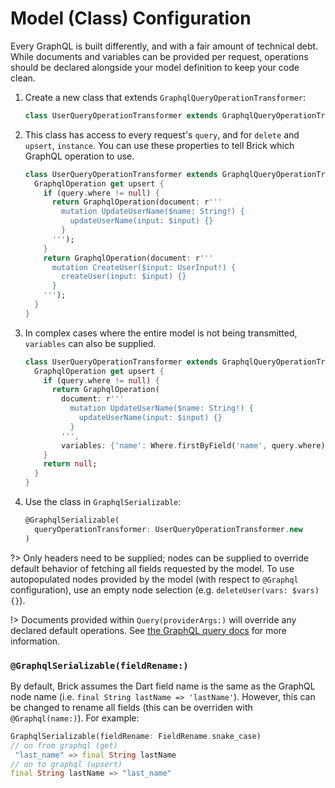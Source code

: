 # Model (Class) Configuration

Every GraphQL is built differently, and with a fair amount of technical debt. While documents and variables can be provided per request, operations should be declared alongside your model definition to keep your code clean.

1. Create a new class that extends `GraphqlQueryOperationTransformer`:
    ```dart
    class UserQueryOperationTransformer extends GraphqlQueryOperationTransformer {}
    ```
1. This class has access to every request's `query`, and for `delete` and `upsert`, `instance`. You can use these properties to tell Brick which GraphQL operation to use.
    ```dart
    class UserQueryOperationTransformer extends GraphqlQueryOperationTransformer {
      GraphqlOperation get upsert {
        if (query.where != null) {
          return GraphqlOperation(document: r'''
            mutation UpdateUserName($name: String!) {
              updateUserName(input: $input) {}
            }
          ''');
        }
        return GraphqlOperation(document: r'''
          mutation CreateUser($input: UserInput!) {
            createUser(input: $input) {}
          }
        ''');
      }
    }
    ```
1. In complex cases where the entire model is not being transmitted, `variables` can also be supplied.
    ```dart
    class UserQueryOperationTransformer extends GraphqlQueryOperationTransformer {
      GraphqlOperation get upsert {
        if (query.where != null) {
          return GraphqlOperation(
            document: r'''
              mutation UpdateUserName($name: String!) {
                updateUserName(input: $input) {}
              }
            ''',
            variables: {'name': Where.firstByField('name', query.where)});
        }
        return null;
      }
    }
    ```
1. Use the class in `GraphqlSerializable`:
    ```dart
    @GraphqlSerializable(
      queryOperationTransformer: UserQueryOperationTransformer.new
    )
    ```

?> Only headers need to be supplied; nodes can be supplied to override default behavior of fetching all fields requested by the model. To use autopopulated nodes provided by the model (with respect to `@Graphql` configuration), use an empty node selection (e.g. `deleteUser(vars: $vars) {}`).

!> Documents provided within `Query(providerArgs:)` will override any declared default operations. See [the GraphQL query docs](query.md) for more information.

### `@GraphqlSerializable(fieldRename:)`

By default, Brick assumes the Dart field name is the same as the GraphQL node name (i.e. `final String lastName => 'lastName'`). However, this can be changed to rename all fields (this can be overriden with `@Graphql(name:)`). For example:

```dart
GraphqlSerializable(fieldRename: FieldRename.snake_case)
// on from graphql (get)
 "last_name" => final String lastName
// on to graphql (upsert)
final String lastName => "last_name"
```
